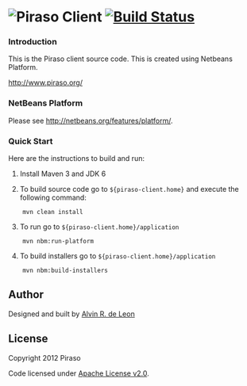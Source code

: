 ![P](http://piraso.org/piraso_32.png)iraso Client [![Build Status](https://buildhive.cloudbees.com/job/piraso/job/piraso-client/badge/icon)](https://buildhive.cloudbees.com/job/piraso/job/piraso-client/)
====

### Introduction

This is the Piraso client source code. This is created using Netbeans Platform.

http://www.piraso.org/

### NetBeans Platform

Please see  http://netbeans.org/features/platform/.

### Quick Start

Here are the instructions to build and run:

1. Install Maven 3 and JDK 6

2. To build source code go to `${piraso-client.home}` and execute the following command:
```
    mvn clean install
```

3. To run go to `${piraso-client.home}/application`
```
    mvn nbm:run-platform
```

4. To build installers go to `${piraso-client.home}/application`
```
    mvn nbm:build-installers
```

## Author

Designed and built by [Alvin R. de Leon](https://github.com/alvinrdeleon/)

## License

Copyright 2012 Piraso

Code licensed under [Apache License v2.0](http://www.apache.org/licenses/LICENSE-2.0).
